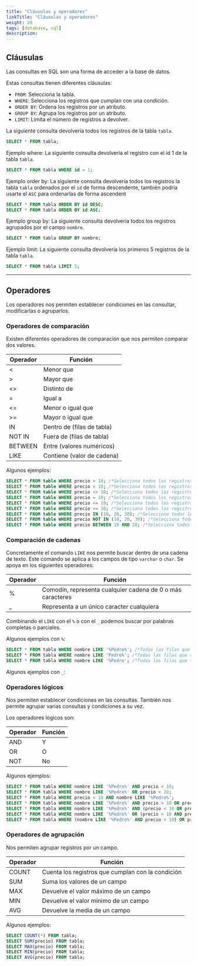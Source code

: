 ```yaml
---
title: "Cláusulas y operadores"
linkTitle: "Cláusulas y operadores"
weight: 20
tags: [database, sql]
description:  
---
```


## Cláusulas
Las consultas en SQL son una forma de acceder a la base de datos.

Estas consultas tienen diferentes cláusulas:

* `FROM`: Selecciona la tabla.
* `WHERE`: Selecciona los registros que cumplan con una condición.
* `ORDER BY`: Ordena los registros por un atributo.
* `GROUP BY`: Agrupa los registros por un atributo.
* `LIMIT`: Limita el número de registros a devolver.


La siguiente consulta devolvería todos los registros de la tabla `tabla`.
```sql
SELECT * FROM tabla;
```

Ejemplo where:
La siguiente consulta devolvería el registro con el id 1 de la tabla `tabla`.
```sql
SELECT * FROM tabla WHERE id = 1;
```

Ejemplo order by:
La siguiente consulta devolvería todos los registros la tabla `tabla` ordenados por el `id` de forma descendente, también podría usarte el `ASC` para ordenarlas de forma ascendent
```sql
SELECT * FROM tabla ORDER BY id DESC;
SELECT * FROM tabla ORDER BY id ASC;
```

Ejemplo group by:
La siguiente consulta devolvería todos los registros agrupados por el campo `nombre`.
```sql
SELECT * FROM tabla GROUP BY nombre;
```

Ejemplo limit:
La siguiente consulta devolvería los primeros 5 registros de la tabla `tabla`.
```sql
SELECT * FROM tabla LIMIT 5;
```
---

## Operadores
Los operadores nos permiten establecer condiciones en las consultar, modificarlas o agruparlos.


### Operadores de comparación
Existen diferentes operadores de comparación que nos permiten comparar dos valores.

| Operador | Función           |
| -------- | ----------------- |
| <        | Menor que         |
| >        | Mayor que         |
| <>       | Distinto de       |
| =        | Igual a           |
| <=       | Menor o igual que |
| >=       | Mayor o igual que |
| IN	   | Dentro de (filas de tabla)         |
| NOT IN   | Fuera de (filas de tabla)         |
| BETWEEN  | Entre (valores numéricos)         |
| LIKE     | Contiene (valor de cadena)        |

Algunos ejemplos:
```sql
SELECT * FROM table WHERE precio > 10; /*Selecciona todos los registros con precio mayor a 10*/
SELECT * FROM table WHERE precio < 10; /*Selecciona todos los registros con precio menor a 10*/
SELECT * FROM table WHERE precio <> 10; /*Selecciona todos los registros con precio distinto a 10*/
SELECT * FROM table WHERE precio = 10; /*Selecciona todos los registros con precio igual a 10*/
SELECT * FROM table WHERE precio <= 10; /*Selecciona todos los registros con precio menor o igual a 10*/
SELECT * FROM table WHERE precio >= 10; /*Selecciona todos los registros con precio mayor o igual a 10*/
SELECT * FROM table WHERE precio IN (10, 20, 30); /*Selecciona todos los registros con precio 10, 20 o 30*/
SELECT * FROM table WHERE precio NOT IN (10, 20, 30); /*Selecciona todos los registros con precio distinto a 10, 20 o 30*/
SELECT * FROM table WHERE precio BETWEEN 10 AND 20; /*Selecciona todos los registros con precio entre 10 y 20*/
```

### Comparación de cadenas
Concretamente el comando `LIKE` nos permite buscar dentro de una cadena de texto. Este comando se aplica a los campos de tipo `varchar` o `char`. Se apoya en los siguientes operadores:

| Operador | Función           |
| -------- | ----------------- |
| %        | Comodín, representa cualquier cadena de 0 o más caracteres          |
| _        | Representa a un único caracter cualquiera          |


Combinando el `LIKE` con el `%` o con el `_` podemos buscar por palabras completas o parciales.

Algunos ejemplos con `%`:
```sql
SELECT * FROM tabla WHERE nombre LIKE '%Pedro%'; /*Todas las filas que contengan la palabra Pedro*/
SELECT * FROM tabla WHERE nombre LIKE 'Pedro%'; /*Todas las filas que comiencen por Pedro*/
SELECT * FROM tabla WHERE nombre LIKE '%Pedro'; /*Todas las filas que terminen por Pedro*/
```

Algunos ejemplos con `_`:



### Operadores lógicos
Nos permiten establecer condiciones en las consultas. También nos permite agrupar varias consultas y condiciones a su vez. 

Los operadores lógicos son:

| Operador | Función           |
| -------- | ----------------- |
| AND      | Y                 |
| OR       | O                 |
| NOT      | No                |

Algunos ejemplos:
```sql
SELECT * FROM tabla WHERE nombre LIKE '%Pedro%' AND precio < 10;
SELECT * FROM tabla WHERE nombre LIKE '%Pedro%' OR precio < 10;
SELECT * FROM tabla WHERE precio < 10 AND nombre LIKE '%Pedro%';
SELECT * FROM tabla WHERE nombre LIKE '%Pedro%' AND precio < 10 OR precio > 20;
SELECT * FROM tabla WHERE nombre LIKE '%Pedro%' AND (precio < 10 OR precio > 20);
SELECT * FROM tabla WHERE nombre LIKE '%Pedro%' OR (precio < 10 AND precio > 20);
SELECT * FROM tabla WHERE (nombre LIKE '%Pedro%' AND precio < 10) OR precio > 20;
```

### Operadores de agrupación
Nos permiten agrupar registros por un campo.

| Operador | Función           |
| -------- | ----------------- |
| COUNT    | Cuenta los registros que cumplan con la condición           |
| SUM      | Suma los valores de un campo           |
| MAX      | Devuelve el valor máximo de un campo           |
| MIN      | Devuelve el valor mínimo de un campo           |
| AVG      | Devuelve la media de un campo           |

Algunos ejemplos:
```sql
SELECT COUNT(*) FROM tabla;
SELECT SUM(precio) FROM tabla;
SELECT MAX(precio) FROM tabla;
SELECT MIN(precio) FROM tabla;
SELECT AVG(precio) FROM tabla;
```

